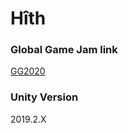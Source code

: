 # Hîth

### Global Game Jam link
[GG2020](https://globalgamejam.org/2020/games/h%C3%AEth-2)

### Unity Version
2019.2.X
